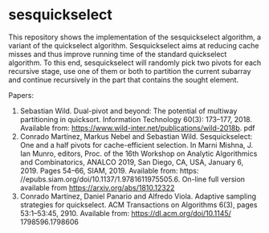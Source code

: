 # sesquickselect
This repository shows the implementation of the sesquickselect algorithm, a variant of the quickselect algorithm.
Sesquickselect aims at reducing cache misses and thus improve running time of the standard quickselect algorithm.
To this end, sesquickselect will randomly pick two pivots for each recursive stage, use one of them or both to partition the current subarray and continue recursively in the part that contains the sought element.

Papers:
1. Sebastian Wild. Dual-pivot and beyond: The potential of multiway partitioning in quicksort. Information Technology 60(3): 173–177, 2018. Available from: https://www.wild-inter.net/publications/wild-2018b.
pdf
2. Conrado Martínez, Markus Nebel and Sebastian Wild. Sesquickselect:
One and a half pivots for cache-efficient selection. In Marni Mishna,
J. Ian Munro, editors, Proc. of the 16th Workshop on Analytic Algorithmics and Combinatorics, ANALCO 2019, San Diego, CA, USA,
January 6, 2019. Pages 54–66, SIAM, 2019. Available from: https:
//epubs.siam.org/doi/10.1137/1.9781611975505.6. On-line full version available from https://arxiv.org/abs/1810.12322
3. Conrado Martínez, Daniel Panario and Alfredo Viola. Adaptive sampling
strategies for quickselect. ACM Transactions on Algorithms 6(3), pages
53:1–53:45, 2910. Available from: https://dl.acm.org/doi/10.1145/
1798596.1798606
